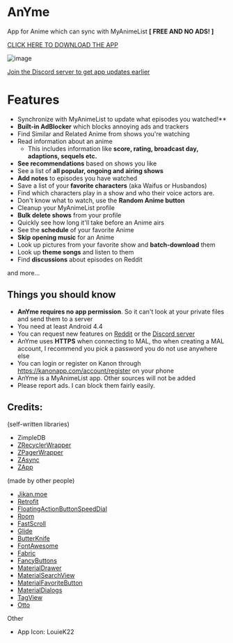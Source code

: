 # AnYme
App for Anime which can sync with MyAnimeList **[ FREE AND NO ADS! ]**

[CLICK HERE TO DOWNLOAD THE APP](https://github.com/zunjae/anyme_download/releases/download/DownloadLink/anYme.apk)

![image](https://cdn.discordapp.com/attachments/341672347746697216/492282508130517002/153743965881301.png)

[Join the Discord server to get app updates earlier](http://anymeapp.com/serverinvite)


# Features

* Synchronize with MyAnimeList to update what episodes you watched!**
* **Built-in AdBlocker** which blocks annoying ads and trackers
* Find Similar and Related Anime from shows you're watching
* Read information about an anime
     * This includes information like **score, rating, broadcast day, adaptions, sequels etc.**
* **See recommendations** based on shows you like
* See a list of **all popular, ongoing and airing shows**
* **Add notes** to episodes you have watched
* Save a list of your **favorite characters** (aka Waifus or Husbandos)
* Find which characters play in a show and who their voice actors are.
* Don't know what to watch, use the **Random Anime button**
* Cleanup your MyAnimeList profile
* **Bulk delete shows** from your profile
* Quickly see how long it'll take before an Anime airs
* See the **schedule** of your favorite Anime
* **Skip opening music** for an Anime
* Look up pictures from your favorite show and **batch-download** them
* Look up **theme songs** and listen to them
* Find **discussions** about episodes on Reddit


and more...


## Things you should know

* **AnYme  requires no app permission**. So it can't look at your private files and send them to a server
* You need at least Android 4.4
* You can request new features on [Reddit](https://www.reddit.com/r/AnYme) or the [Discord server](http://anymeapp.com/serverinvite)
* AnYme uses **HTTPS** when connecting to MAL, tho when creating a MAL account, I recommend you pick a password you do not use anywhere else
* You can login or register on Kanon through https://kanonapp.com/account/register on your phone
* AnYme is a MyAnimeList app. Other sources will not be added
* Please report ads. I can block them fairly easily.

## Credits:

(self-written libraries)
* ZimpleDB
* [ZRecyclerWrapper](https://github.com/zunjae/ZRecyclerWrapper)
* [ZPagerWrapper](https://github.com/zunjae/ZPagerWrapper)
* [ZAsync](https://github.com/zunjae/ZAsync)
* [ZApp](https://github.com/zunjae/ZApp)

(made by other people)
* [Jikan.moe](https://jikan.moe/)
* [Retrofit](http://square.github.io/retrofit/)
* [FloatingActionButtonSpeedDial](https://github.com/leinardi/FloatingActionButtonSpeedDial)
* [Room](https://developer.android.com/topic/libraries/architecture/room)
* [FastScroll](https://github.com/L4Digital/FastScroll)
* [Glide](https://github.com/bumptech/glide)
* [ButterKnife](http://jakewharton.github.io/butterknife/)
* [FontAwesome](http://fontawesome.io/)
* [Fabric](https://docs.fabric.io/android/fabric/overview.html)
* [FancyButtons](https://github.com/medyo/Fancybuttons)
* [MaterialDrawer](https://github.com/mikepenz/MaterialDrawer)
* [MaterialSearchView](https://github.com/MiguelCatalan/MaterialSearchView)
* [MaterialFavoriteButton](https://github.com/IvBaranov/MaterialFavoriteButton)
* [MaterialDialogs](https://github.com/afollestad/material-dialogs)
* [TagView](https://github.com/Cutta/TagView)
* [Otto](http://square.github.io/otto/)

Other

* App Icon: LouieK22
